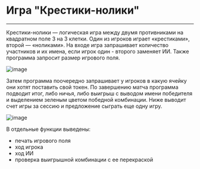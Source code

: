 # Игра "Крестики-нолики"
____
Крестики-нолики — логическая игра между двумя противниками на квадратном поле 3 на 3 клетки. Один из игроков играет «крестиками», второй — «ноликами».
На входе игра запрашивает количество участников и их имена, если игрок один - второго заменяет ИИ. Также программа запросит размер игрового поля.

![image](https://user-images.githubusercontent.com/120253513/209677978-b9447220-2903-4536-b5e9-af6e0357f877.png)

Затем программа поочередно запрашивает у игроков в какую ячейку они хотят поставить свой токен.
По завершению матча программа подводит итог, либо ничья, либо выигрыш с выводом имени победителя и выделением зеленым цветом победной комбинации.
Ниже выводит счет игры за сессию и предложение сыграть еще одну игру.

![image](https://user-images.githubusercontent.com/120253513/209678033-7741c832-100c-48ab-9d8c-4f92cea19836.png)

В отдельные функции выведены:
+ печать игрового поля
+ ход игрока
+ ход ИИ
+ проверка выигрышной комбинации с ее перекраской

